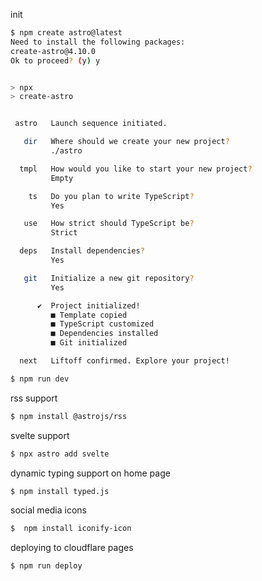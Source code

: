 init
```bash
$ npm create astro@latest
Need to install the following packages:
create-astro@4.10.0
Ok to proceed? (y) y


> npx
> create-astro


 astro   Launch sequence initiated.

   dir   Where should we create your new project?
         ./astro

  tmpl   How would you like to start your new project?
         Empty

    ts   Do you plan to write TypeScript?
         Yes

   use   How strict should TypeScript be?
         Strict

  deps   Install dependencies?
         Yes

   git   Initialize a new git repository?
         Yes

      ✔  Project initialized!
         ■ Template copied
         ■ TypeScript customized
         ■ Dependencies installed
         ■ Git initialized

  next   Liftoff confirmed. Explore your project!

$ npm run dev
```

rss support
```bash
$ npm install @astrojs/rss
```

svelte support
```bash
$ npx astro add svelte
```

dynamic typing support on home page
```bash
$ npm install typed.js
```

social media icons
```bash
$  npm install iconify-icon
```

deploying to cloudflare pages
```bash
$ npm run deploy
```
